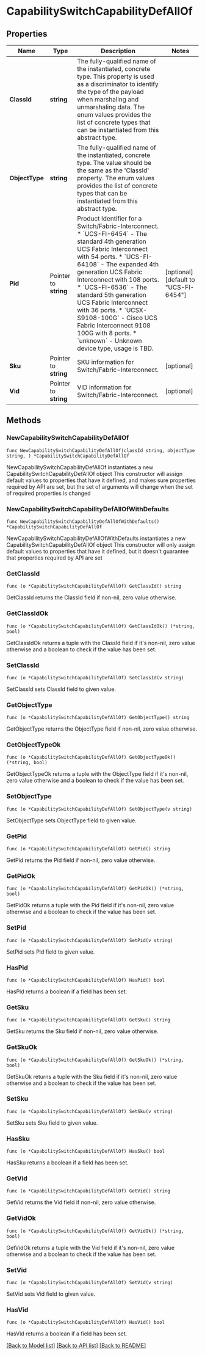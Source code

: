 # CapabilitySwitchCapabilityDefAllOf

## Properties

Name | Type | Description | Notes
------------ | ------------- | ------------- | -------------
**ClassId** | **string** | The fully-qualified name of the instantiated, concrete type. This property is used as a discriminator to identify the type of the payload when marshaling and unmarshaling data. The enum values provides the list of concrete types that can be instantiated from this abstract type. | 
**ObjectType** | **string** | The fully-qualified name of the instantiated, concrete type. The value should be the same as the &#39;ClassId&#39; property. The enum values provides the list of concrete types that can be instantiated from this abstract type. | 
**Pid** | Pointer to **string** | Product Identifier for a Switch/Fabric-Interconnect. * &#x60;UCS-FI-6454&#x60; - The standard 4th generation UCS Fabric Interconnect with 54 ports. * &#x60;UCS-FI-64108&#x60; - The expanded 4th generation UCS Fabric Interconnect with 108 ports. * &#x60;UCS-FI-6536&#x60; - The standard 5th generation UCS Fabric Interconnect with 36 ports. * &#x60;UCSX-S9108-100G&#x60; - Cisco UCS Fabric Interconnect 9108 100G with 8 ports. * &#x60;unknown&#x60; - Unknown device type, usage is TBD. | [optional] [default to "UCS-FI-6454"]
**Sku** | Pointer to **string** | SKU information for Switch/Fabric-Interconnect. | [optional] 
**Vid** | Pointer to **string** | VID information for Switch/Fabric-Interconnect. | [optional] 

## Methods

### NewCapabilitySwitchCapabilityDefAllOf

`func NewCapabilitySwitchCapabilityDefAllOf(classId string, objectType string, ) *CapabilitySwitchCapabilityDefAllOf`

NewCapabilitySwitchCapabilityDefAllOf instantiates a new CapabilitySwitchCapabilityDefAllOf object
This constructor will assign default values to properties that have it defined,
and makes sure properties required by API are set, but the set of arguments
will change when the set of required properties is changed

### NewCapabilitySwitchCapabilityDefAllOfWithDefaults

`func NewCapabilitySwitchCapabilityDefAllOfWithDefaults() *CapabilitySwitchCapabilityDefAllOf`

NewCapabilitySwitchCapabilityDefAllOfWithDefaults instantiates a new CapabilitySwitchCapabilityDefAllOf object
This constructor will only assign default values to properties that have it defined,
but it doesn't guarantee that properties required by API are set

### GetClassId

`func (o *CapabilitySwitchCapabilityDefAllOf) GetClassId() string`

GetClassId returns the ClassId field if non-nil, zero value otherwise.

### GetClassIdOk

`func (o *CapabilitySwitchCapabilityDefAllOf) GetClassIdOk() (*string, bool)`

GetClassIdOk returns a tuple with the ClassId field if it's non-nil, zero value otherwise
and a boolean to check if the value has been set.

### SetClassId

`func (o *CapabilitySwitchCapabilityDefAllOf) SetClassId(v string)`

SetClassId sets ClassId field to given value.


### GetObjectType

`func (o *CapabilitySwitchCapabilityDefAllOf) GetObjectType() string`

GetObjectType returns the ObjectType field if non-nil, zero value otherwise.

### GetObjectTypeOk

`func (o *CapabilitySwitchCapabilityDefAllOf) GetObjectTypeOk() (*string, bool)`

GetObjectTypeOk returns a tuple with the ObjectType field if it's non-nil, zero value otherwise
and a boolean to check if the value has been set.

### SetObjectType

`func (o *CapabilitySwitchCapabilityDefAllOf) SetObjectType(v string)`

SetObjectType sets ObjectType field to given value.


### GetPid

`func (o *CapabilitySwitchCapabilityDefAllOf) GetPid() string`

GetPid returns the Pid field if non-nil, zero value otherwise.

### GetPidOk

`func (o *CapabilitySwitchCapabilityDefAllOf) GetPidOk() (*string, bool)`

GetPidOk returns a tuple with the Pid field if it's non-nil, zero value otherwise
and a boolean to check if the value has been set.

### SetPid

`func (o *CapabilitySwitchCapabilityDefAllOf) SetPid(v string)`

SetPid sets Pid field to given value.

### HasPid

`func (o *CapabilitySwitchCapabilityDefAllOf) HasPid() bool`

HasPid returns a boolean if a field has been set.

### GetSku

`func (o *CapabilitySwitchCapabilityDefAllOf) GetSku() string`

GetSku returns the Sku field if non-nil, zero value otherwise.

### GetSkuOk

`func (o *CapabilitySwitchCapabilityDefAllOf) GetSkuOk() (*string, bool)`

GetSkuOk returns a tuple with the Sku field if it's non-nil, zero value otherwise
and a boolean to check if the value has been set.

### SetSku

`func (o *CapabilitySwitchCapabilityDefAllOf) SetSku(v string)`

SetSku sets Sku field to given value.

### HasSku

`func (o *CapabilitySwitchCapabilityDefAllOf) HasSku() bool`

HasSku returns a boolean if a field has been set.

### GetVid

`func (o *CapabilitySwitchCapabilityDefAllOf) GetVid() string`

GetVid returns the Vid field if non-nil, zero value otherwise.

### GetVidOk

`func (o *CapabilitySwitchCapabilityDefAllOf) GetVidOk() (*string, bool)`

GetVidOk returns a tuple with the Vid field if it's non-nil, zero value otherwise
and a boolean to check if the value has been set.

### SetVid

`func (o *CapabilitySwitchCapabilityDefAllOf) SetVid(v string)`

SetVid sets Vid field to given value.

### HasVid

`func (o *CapabilitySwitchCapabilityDefAllOf) HasVid() bool`

HasVid returns a boolean if a field has been set.


[[Back to Model list]](../README.md#documentation-for-models) [[Back to API list]](../README.md#documentation-for-api-endpoints) [[Back to README]](../README.md)


